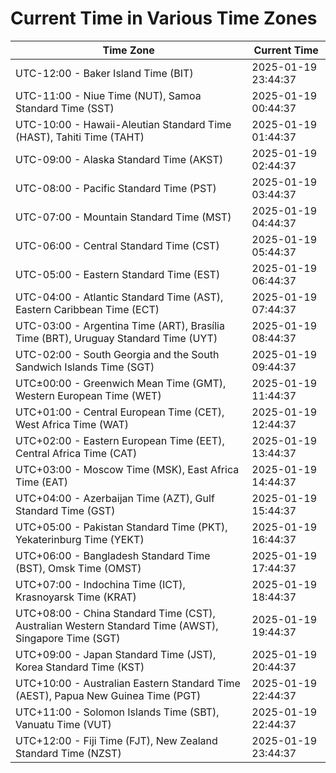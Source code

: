 # Current Time in Various Time Zones

| Time Zone | Current Time |
|-----------|--------------|
| UTC-12:00 - Baker Island Time (BIT) | 2025-01-19 23:44:37 |
| UTC-11:00 - Niue Time (NUT), Samoa Standard Time (SST) | 2025-01-19 00:44:37 |
| UTC-10:00 - Hawaii-Aleutian Standard Time (HAST), Tahiti Time (TAHT) | 2025-01-19 01:44:37 |
| UTC-09:00 - Alaska Standard Time (AKST) | 2025-01-19 02:44:37 |
| UTC-08:00 - Pacific Standard Time (PST) | 2025-01-19 03:44:37 |
| UTC-07:00 - Mountain Standard Time (MST) | 2025-01-19 04:44:37 |
| UTC-06:00 - Central Standard Time (CST) | 2025-01-19 05:44:37 |
| UTC-05:00 - Eastern Standard Time (EST) | 2025-01-19 06:44:37 |
| UTC-04:00 - Atlantic Standard Time (AST), Eastern Caribbean Time (ECT) | 2025-01-19 07:44:37 |
| UTC-03:00 - Argentina Time (ART), Brasília Time (BRT), Uruguay Standard Time (UYT) | 2025-01-19 08:44:37 |
| UTC-02:00 - South Georgia and the South Sandwich Islands Time (SGT) | 2025-01-19 09:44:37 |
| UTC±00:00 - Greenwich Mean Time (GMT), Western European Time (WET) | 2025-01-19 11:44:37 |
| UTC+01:00 - Central European Time (CET), West Africa Time (WAT) | 2025-01-19 12:44:37 |
| UTC+02:00 - Eastern European Time (EET), Central Africa Time (CAT) | 2025-01-19 13:44:37 |
| UTC+03:00 - Moscow Time (MSK), East Africa Time (EAT) | 2025-01-19 14:44:37 |
| UTC+04:00 - Azerbaijan Time (AZT), Gulf Standard Time (GST) | 2025-01-19 15:44:37 |
| UTC+05:00 - Pakistan Standard Time (PKT), Yekaterinburg Time (YEKT) | 2025-01-19 16:44:37 |
| UTC+06:00 - Bangladesh Standard Time (BST), Omsk Time (OMST) | 2025-01-19 17:44:37 |
| UTC+07:00 - Indochina Time (ICT), Krasnoyarsk Time (KRAT) | 2025-01-19 18:44:37 |
| UTC+08:00 - China Standard Time (CST), Australian Western Standard Time (AWST), Singapore Time (SGT) | 2025-01-19 19:44:37 |
| UTC+09:00 - Japan Standard Time (JST), Korea Standard Time (KST) | 2025-01-19 20:44:37 |
| UTC+10:00 - Australian Eastern Standard Time (AEST), Papua New Guinea Time (PGT) | 2025-01-19 22:44:37 |
| UTC+11:00 - Solomon Islands Time (SBT), Vanuatu Time (VUT) | 2025-01-19 22:44:37 |
| UTC+12:00 - Fiji Time (FJT), New Zealand Standard Time (NZST) | 2025-01-19 23:44:37 |
